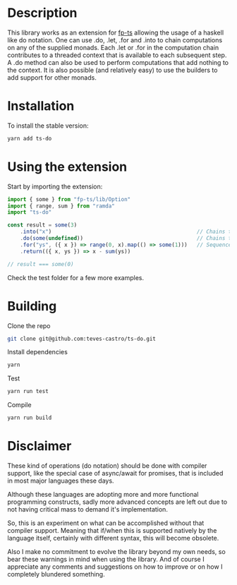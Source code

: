 # Description

This library works as an extension for [fp-ts](https://github.com/gcanti/fp-ts) allowing the usage of a haskell like do notation. One can use .do, .let, .for and .into to chain computations on any of the supplied monads.
Each .let or .for in the computation chain contributes to a threaded context that is available to each subsequent step. A .do method can also be used to perform computations that add nothing to the context.
It is also possible (and relatively easy) to use the builders to add support for other monads.

# Installation

To install the stable version:

```bash
yarn add ts-do
```

# Using the extension

Start by importing the extension:

```typescript
import { some } from "fp-ts/lib/Option"
import { range, sum } from "ramda"
import "ts-do"

const result = some(3)
    .into("x")                                              // Chains the computation. Creates a context with { x: 3 }
    .do(some(undefined))                                    // Chains the computation. Adds nothing to the context
    .for("ys", ({ x }) => range(0, x).map(() => some(1)))   // Sequences computations. Adds { ys: [1, 1, 1] } to the context
    .return(({ x, ys }) => x - sum(ys))

// result === some(0)
```

Check the test folder for a few more examples.

# Building

Clone the repo

```bash
git clone git@github.com:teves-castro/ts-do.git
```

Install dependencies

```bash
yarn
```

Test

```bash
yarn run test
```

Compile

```bash
yarn run build
```

# Disclaimer

These kind of operations (do notation) should be done with compiler support, like the special case of async/await for promises, that is included in most major languages these days.

Although these languages are adopting more and more functional programming constructs, sadly more advanced concepts are left out due to not having critical mass to demand it's implementation.

So, this is an experiment on what can be accomplished without that compiler support. Meaning that if/when this is supported natively by the language itself, certainly with different syntax, this will become obsolete.

Also I make no commitment to evolve the library beyond my own needs, so bear these warnings in mind when using the library.
And of course I appreciate any comments and suggestions on how to improve or on how I completely blundered something.
